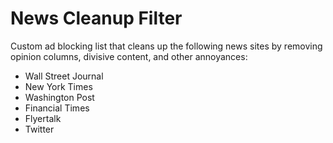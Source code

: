 # News Cleanup Filter
 Custom ad blocking list that cleans up the following news sites by removing opinion columns, divisive content, and other annoyances:
 - Wall Street Journal
 - New York Times
 - Washington Post
 - Financial Times
 - Flyertalk
 - Twitter
